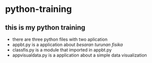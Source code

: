 # python-training
## this is my python training
- there are three python files with two aplication
- appbt.py is a application about *besaran turunan fisika*
- classfis.py is a module that imported in appbt.py
- appvisualdata.py is a application about a simple data visualization
